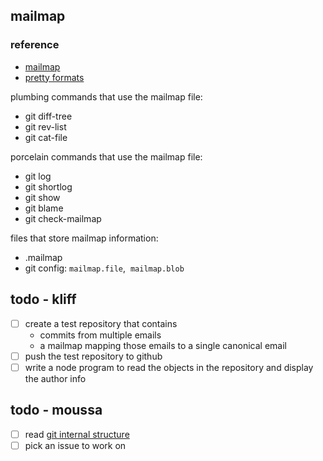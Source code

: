 ## mailmap
### reference

- [mailmap](https://git-scm.com/docs/gitmailmap)
- [pretty formats](https://git-scm.com/docs/pretty-formats)

plumbing commands that use the mailmap file: 
- git diff-tree 
- git rev-list
- git cat-file

porcelain commands that use the mailmap file: 
- git log 
- git shortlog 
- git show 
- git blame 
- git check-mailmap

files that store mailmap information:
- .mailmap 
- git config: `mailmap.file`,  `mailmap.blob`

## todo - kliff

- [ ] create a test repository that contains
  - commits from multiple emails
  - a mailmap mapping those emails to a single canonical email
- [ ] push the test repository to github
- [ ] write a node program to read the objects in the repository and display the author info

## todo - moussa

- [ ] read [git internal structure](https://git-scm.com/book/en/v2/Git-Internals-Plumbing-and-Porcelain)
- [ ] pick an issue to work on
